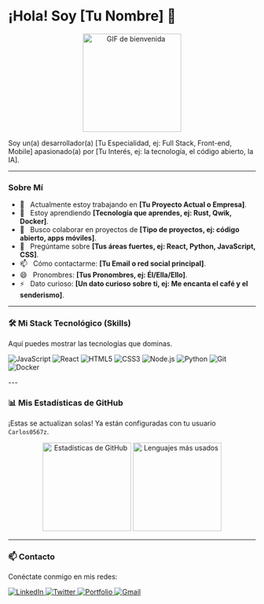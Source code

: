 # ¡Hola! Soy [Tu Nombre] 👋 

<p align="center">
  <img src="https://media.giphy.com/media/v1.Y2lkPTc5MGI3NjExN2RjZTJmZGVmZTU1YjZiNGJjZDBiYjgyYmY5YWZmZjRjNGJjNzNlYiZlcD12MV9pbnRlcm5hbF9naWZzX2dpZklkJmN0PWc/bGgsc5hpueFgs/giphy.gif" width="200" alt="GIF de bienvenida">
</p>

Soy un(a) desarrollador(a) [Tu Especialidad, ej: Full Stack, Front-end, Mobile] apasionado(a) por [Tu Interés, ej: la tecnología, el código abierto, la IA].

---

### Sobre Mí

- 🔭 &nbsp; Actualmente estoy trabajando en **[Tu Proyecto Actual o Empresa]**.
- 🌱 &nbsp; Estoy aprendiendo **[Tecnología que aprendes, ej: Rust, Qwik, Docker]**.
- 👯 &nbsp; Busco colaborar en proyectos de **[Tipo de proyectos, ej: código abierto, apps móviles]**.
- 💬 &nbsp; Pregúntame sobre **[Tus áreas fuertes, ej: React, Python, JavaScript, CSS]**.
- 📫 &nbsp; Cómo contactarme: **[Tu Email o red social principal]**.
- 😄 &nbsp; Pronombres: **[Tus Pronombres, ej: Él/Ella/Ello]**.
- ⚡ &nbsp; Dato curioso: **[Un dato curioso sobre ti, ej: Me encanta el café y el senderismo]**.

---

### 🛠️ Mi Stack Tecnológico (Skills)

Aquí puedes mostrar las tecnologías que dominas.

<p align="left">
  <img src="https://img.shields.io/badge/JavaScript-F7DF1E?style=for-the-badge&logo=javascript&logoColor=black" alt="JavaScript">
  <img src="https://img.shields.io/badge/React-20232A?style=for-the-badge&logo=react&logoColor=61DAFB" alt="React">
  <img src="https://img.shields.io/badge/HTML5-E34F26?style=for-the-badge&logo=html5&logoColor=white" alt="HTML5">
  <img src="https://img.shields.io/badge/CSS3-1572B6?style=for-the-badge&logo=css3&logoColor=white" alt="CSS3">
  
  <img src="https://img.shields.io/badge/Node.js-339933?style=for-the-badge&logo=nodedotjs&logoColor=white" alt="Node.js">
  <img src="https://img.shields.io/badge/Python-3776AB?style=for-the-badge&logo=python&logoColor=white" alt="Python">
  
  <img src="https://img.shields.io/badge/Git-F05032?style=for-the-badge&logo=git&logoColor=white" alt="Git">
  <img src="https://img.shields.io/badge/Docker-2496ED?style=for-the-badge&logo=docker&logoColor=white" alt="Docker">
</p>
---

### 📊 Mis Estadísticas de GitHub

¡Estas se actualizan solas! Ya están configuradas con tu usuario `Carlos0567z`.

<p align="center">
  <img height="180em" src="https://github-readme-stats.vercel.app/api?username=Carlos0567z&show_icons=true&theme=radical&include_all_commits=true&count_private=true&hide_border=true" alt="Estadísticas de GitHub">
  <img height="180em" src="https://github-readme-stats.vercel.app/api/top-langs/?username=Carlos0567z&layout=compact&theme=radical&hide_border=true" alt="Lenguajes más usados">
</p>

---

### 📫 Contacto

Conéctate conmigo en mis redes:

<p align="left">
  <a href="https://linkedin.com/in/[TU_USUARIO_LINKEDIN]" target="_blank">
    <img src="https://img.shields.io/badge/LinkedIn-0077B5?style=for-the-badge&logo=linkedin&logoColor=white" alt="LinkedIn">
  </a>
  <a href="https://twitter.com/[TU_USUARIO_TWITTER]" target="_blank">
    <img src="https://img.shields.io/badge/Twitter-1DA1F2?style=for-the-badge&logo=twitter&logoColor=white" alt="Twitter">
  </a>
  <a href="https://[TU_SITIO_WEB].com" target="_blank">
    <img src="https://img.shields.io/badge/Portfolio-TuColor-blue?style=for-the-badge&logo=rss&logoColor=white" alt="Portfolio">
  </a>
   <a href="mailto:[TU_EMAIL@gmail.com]" target="_blank">
    <img src="https://img.shields.io/badge/Gmail-D14836?style=for-the-badge&logo=gmail&logoColor=white" alt="Gmail">
  </a>
</p>
